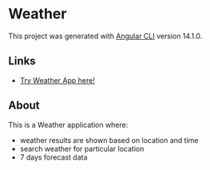 # Weather

This project was generated with [Angular CLI](https://github.com/angular/angular-cli) version 14.1.0.

## Links
- [Try Weather App here!](https://check-weather-forecast-now.netlify.app/)

## About
This is a Weather application where:
  - weather results are shown based on location and time
  - search weather for particular location
  - 7 days forecast data

